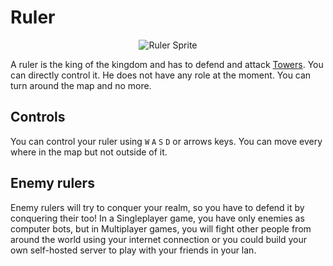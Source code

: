 # Ruler

<p align="center">
  <img src="../../../img/ruler_sprite.png" alt="Ruler Sprite" />
</p>

A ruler is the king of the kingdom and has to defend and attack [Towers](/players/entities/tower). You can directly control it. He does not have any role at the moment. You can turn around the map and no more.

## Controls

You can control your ruler using `W` `A` `S` `D` or arrows keys. You can move every where in the map but not outside of it.

## Enemy rulers

Enemy rulers will try to conquer your realm, so you have to defend it by conquering their too! In a Singleplayer game, you have only enemies as computer bots, but in Multiplayer games, you will fight other people from around the world using your internet connection or you could build your own self-hosted server to play with your friends in your lan.

